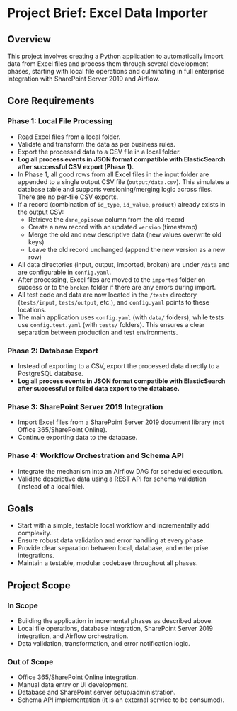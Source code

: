 # Project Brief: Excel Data Importer

## Overview
This project involves creating a Python application to automatically import data from Excel files and process them through several development phases, starting with local file operations and culminating in full enterprise integration with SharePoint Server 2019 and Airflow.

## Core Requirements

### Phase 1: Local File Processing
- Read Excel files from a local folder.
- Validate and transform the data as per business rules.
- Export the processed data to a CSV file in a local folder.
- **Log all process events in JSON format compatible with ElasticSearch after successful CSV export (Phase 1).**
- In Phase 1, all good rows from all Excel files in the input folder are appended to a single output CSV file (`output/data.csv`). This simulates a database table and supports versioning/merging logic across files. There are no per-file CSV exports.
- If a record (combination of `id_type`, `id_value`, `product`) already exists in the output CSV:
  - Retrieve the `dane_opisowe` column from the old record
  - Create a new record with an updated `version` (timestamp)
  - Merge the old and new descriptive data (new values overwrite old keys)
  - Leave the old record unchanged (append the new version as a new row)
- All data directories (input, output, imported, broken) are under `/data` and are configurable in `config.yaml`.
- After processing, Excel files are moved to the `imported` folder on success or to the `broken` folder if there are any errors during import.
- All test code and data are now located in the `/tests` directory (`tests/input`, `tests/output`, etc.), and `config.yaml` points to these locations.
- The main application uses `config.yaml` (with `data/` folders), while tests use `config.test.yaml` (with `tests/` folders). This ensures a clear separation between production and test environments.

### Phase 2: Database Export
- Instead of exporting to a CSV, export the processed data directly to a PostgreSQL database.
- **Log all process events in JSON format compatible with ElasticSearch after successful or failed data export to the database.**

### Phase 3: SharePoint Server 2019 Integration
- Import Excel files from a SharePoint Server 2019 document library (not Office 365/SharePoint Online).
- Continue exporting data to the database.

### Phase 4: Workflow Orchestration and Schema API
- Integrate the mechanism into an Airflow DAG for scheduled execution.
- Validate descriptive data using a REST API for schema validation (instead of a local file).

## Goals
- Start with a simple, testable local workflow and incrementally add complexity.
- Ensure robust data validation and error handling at every phase.
- Provide clear separation between local, database, and enterprise integrations.
- Maintain a testable, modular codebase throughout all phases.

## Project Scope

### In Scope
- Building the application in incremental phases as described above.
- Local file operations, database integration, SharePoint Server 2019 integration, and Airflow orchestration.
- Data validation, transformation, and error notification logic.

### Out of Scope
- Office 365/SharePoint Online integration.
- Manual data entry or UI development.
- Database and SharePoint server setup/administration.
- Schema API implementation (it is an external service to be consumed). 